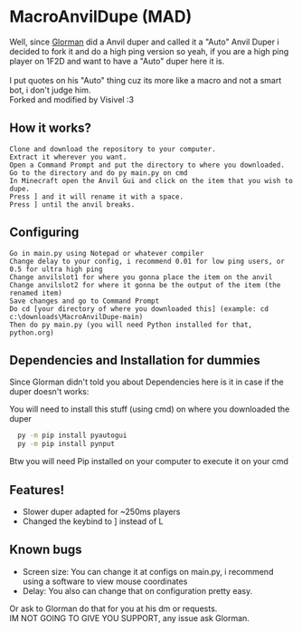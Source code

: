 #  MacroAnvilDupe (MAD)
Well, since [Glorman](https://github.com/GGlorman/AnvilDupe) did a Anvil duper and called it a "Auto" Anvil Duper i decided to fork it and do a high ping version so yeah, if you are a high ping player on 1F2D and want to have a "Auto" duper here it is.\
\
I put quotes on his "Auto" thing cuz its more like a macro and not a smart bot, i don't judge him.\
Forked and modified by Visivel :3
## How it works?

`Clone and download the repository to your computer.`\
`Extract it wherever you want.`\
`Open a Command Prompt and put the directory to where you downloaded.`\
`Go to the directory and do py main.py on cmd`\
`In Minecraft open the Anvil Gui and click on the item that you wish to dupe.`\
`Press ] and it will rename it with a space.`\
`Press ] until the anvil breaks.`

## Configuring

`Go in main.py using Notepad or whatever compiler`\
`Change delay to your config, i recommend 0.01 for low ping users, or 0.5 for ultra high ping`\
`Change anvilslot1 for where you gonna place the item on the anvil`\
`Change anvilslot2 for where it gonna be the output of the item (the renamed item)`\
`Save changes and go to Command Prompt`\
`Do cd [your directory of where you downloaded this] (example: cd c:\downloads\MacroAnvilDupe-main)`\
`Then do py main.py (you will need Python installed for that, python.org)` 

## Dependencies and Installation for dummies

Since Glorman didn't told you about Dependencies here is it in case if the duper doesn't works:

You will need to install this stuff (using cmd) on where you downloaded the duper

```bash
  py -m pip install pyautogui
  py -m pip install pynput
```
Btw you will need Pip installed on your computer to execute it on your cmd
    
## Features!

- Slower duper adapted for ~250ms players
- Changed the keybind to ] instead of L


## Known bugs

- Screen size: 
You can change it at configs on main.py, i recommend using a software to view mouse coordinates
- Delay: 
You also can change that on configuration pretty easy.

Or ask to Glorman do that for you at his dm or requests.\
IM NOT GOING TO GIVE YOU SUPPORT, any issue ask Glorman.

  
